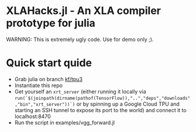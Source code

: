 # XLAHacks.jl - An XLA compiler prototype for julia

WARNING: This is extremely ugly code. Use for demo only ;).

# Quick start quide
- Grab julia on branch [kf/tpu3](https://github.com/JuliaLang/julia/tree/kf/tpu3)
- Instantiate this repo
- Get yourself an `xrt_server` (either running it locally via ``run(`$(joinpath(dirname(pathof(TensorFlow)),"..","deps","downloads","bin","xrt_server"))`)`` or by spinning up a Google Cloud TPU and starting an SSH tunnel to expose its port to the world) and connect it to localhost:8470
- Run the script in examples/vgg_forward.jl
